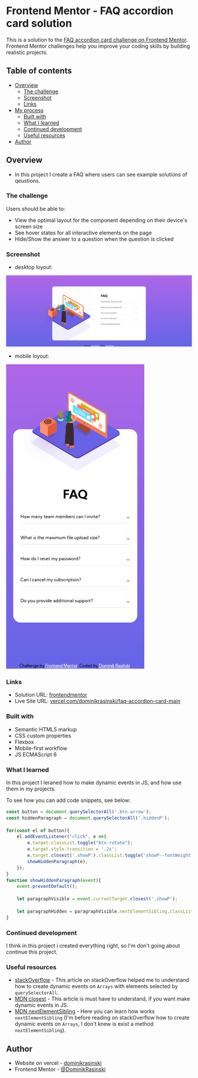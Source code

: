 # Frontend Mentor - FAQ accordion card solution

This is a solution to the [FAQ accordion card challenge on Frontend Mentor](https://www.frontendmentor.io/challenges/faq-accordion-card-XlyjD0Oam). Frontend Mentor challenges help you improve your coding skills by building realistic projects. 

## Table of contents

- [Overview](#overview)
  - [The challenge](#the-challenge)
  - [Screenshot](#screenshot)
  - [Links](#links)
- [My process](#my-process)
  - [Built with](#built-with)
  - [What I learned](#what-i-learned)
  - [Continued development](#continued-development)
  - [Useful resources](#useful-resources)
- [Author](#author)

## Overview

- In this project I create a FAQ where users can see example solutions of qeustions.

### The challenge

Users should be able to:

- View the optimal layout for the component depending on their device's screen size
- See hover states for all interactive elements on the page
- Hide/Show the answer to a question when the question is clicked

### Screenshot

- desktop loyout:

![](./screnshots/desktop.png)

- mobile loyout:

![](./screnshots/mobile.png)
### Links

- Solution URL: [frontendmentor](https://www.frontendmentor.io/solutions/html5-css3-js6-mobile-first-flexbox-DXAhBxlry)
- Live Site URL: [vercel.com/dominikrasinski/faq-accordion-card-main](https://faq-accordion-card-main-blush-seven.vercel.app/)

### Built with

- Semantic HTML5 markup
- CSS custom properties
- Flexbox
- Mobile-first workflow
- JS ECMAScript 6

### What I learned

In this project I leraned how to make dynamic events in JS, and how use them in my projects.

To see how you can add code snippets, see below:

```js
const button = document.querySelectorAll('.btn-arrow');
const hiddenParagraph = document.querySelectorAll('.hiddenP');

for(const el of button){
    el.addEventListener("click", e =>{
        e.target.classList.toggle("btn-rotate");
        e.target.style.transition = '.2s';
        e.target.closest('.showP').classList.toggle('showP--fontWeight');
        showHiddenParagraph(e);
    });
}
function showHiddenParagraph(event){
    event.preventDefault();

    let paragraphVisible = event.currentTarget.closest('.showP');

    let paragraphHidden = paragraphVisible.nextElementSibling.classList.toggle("showParagraph");
}
```

### Continued development

I think in this project i created everything right, so I'm don't going about continue this project. 

### Useful resources

- [stackOverflow](https://stackoverflow.com/questions/57615247/javascript-closest-returning-null) - This article on stackOverflow helped me to understand how to create dynamic events on ```Arrays``` with elements selected by ```querySelectorAll```.
- [MDN closest](https://developer.mozilla.org/en-US/docs/Web/API/Element/closest) - This article is must have to understand, if you want make dynamic events in JS.
- [MDN nextElementSibling](https://developer.mozilla.org/en-US/docs/Web/API/Element/nextElementSibling) - Here you can learn how works ```nextElementSibling``` (I'm before reading on stackOverflow how to create dynamic events on ```Arrays```, I don't knew is exist a method ```nextElementSibling```).

## Author

- Website on vercel - [dominikrasinski](https://vercel.com/dominikrasinski)
- Frontend Mentor - [@DominikRasinski](https://www.frontendmentor.io/profile/DominikRasinski)
